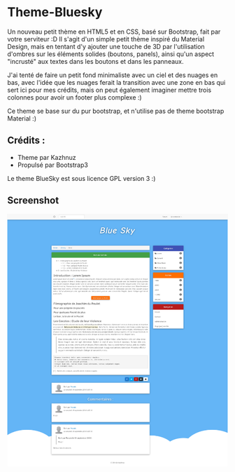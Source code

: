 # Theme-Bluesky

Un nouveau petit thème en HTML5 et en CSS, basé sur Bootstrap, fait par votre serviteur :D Il s'agit d'un simple petit thème inspiré du Material Design, mais en tentant d'y ajouter une touche de 3D par l'utilisation d'ombres sur les éléments solides (boutons, panels), ainsi qu'un aspect "incrusté" aux textes dans les boutons et dans les panneaux.

J'ai tenté de faire un petit fond minimaliste avec un ciel et des nuages en bas, avec l'idée que les nuages ferait la transition avec une zone en bas qui sert ici pour mes crédits, mais on peut également imaginer mettre trois colonnes pour avoir un footer plus complexe :)

Ce theme se base sur du pur bootstrap, et n'utilise pas de theme bootstrap Material :)

## Crédits :

- Theme par Kazhnuz
- Propulsé par Bootstrap3

Le theme BlueSky est sous licence GPL version 3 :)

## Screenshot

![Screen du theme](screenshot.png)
